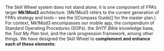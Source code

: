 The Skill Wheel system does not stand alone; it is one component of FPA’s larger **Mk1Mod3** architecture. (Mk1Mod3 refers to the current generation of FPA’s strategy and tools – see the [[Compass Guide]] for the master plan.) For context, Mk1Mod3 encompasses our mobile app, the compendium of Standard Operating Procedures (SOPs), the _SHTF Bible_ knowledge base, the _Test My Plan_ tool, and the rank progression framework, among other things. We have designed the Skill Wheel to **complement and enhance each of these elements**:
